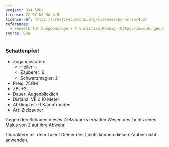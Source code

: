 ```yaml
---
project: DS4 SRD+
license: CC BY-NC-SA 4.0
licence-ref: https://creativecommons.org/licenses/by-nc-sa/4.0/
references: 
  - Fanwerk for Dungeonslayers © Christian Kennig (https://www.dungeonslayers.net/)
source: GRW
---
```


### Schattenpfeil

- Zugangsstufen:
  - Heiler: -
  - Zauberer: 6
  - Schwarzmagier: 2
- Preis: 75GM
- ZB: +2
- Dauer: Augenblicklich
- Distanz: VE x 10 Meter
- Abklingzeit: 0 Kampfrunden
- Art: Zielzauber

Gegen den Schaden dieses Zielzaubers erhalten Wesen des Lichts einen Malus von 2 auf ihre Abwehr.

Charaktere mit dem Talent Diener des Lichts können diesen Zauber nicht anwenden.

